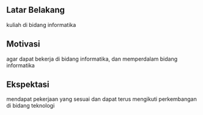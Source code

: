 [//]: # (Ceritakan sedikit tentang latar belakangmu seperti pendidikan terakhir atau pekerjaan sebelumnya)
## Latar Belakang
kuliah di bidang informatika

[//]: # (Motivasi apa yang mendorongmu untuk ikut program coding bootcamp di Hacktiv8?)
## Motivasi
agar dapat bekerja di bidang informatika, dan memperdalam bidang informatika

[//]: # (Beri tahu kami, apa yang ingin kamu dapatkan di Hacktiv8 dan apa yang ingin kamu capai setelah lulus dari sini?)
## Ekspektasi
mendapat pekerjaan yang sesuai dan dapat terus mengikuti perkembangan di bidang teknologi

[//]: # (Apakah ada hal lain yang ingin disampaikan? Bila ada, kamu bebas untuk menuliskannya)
